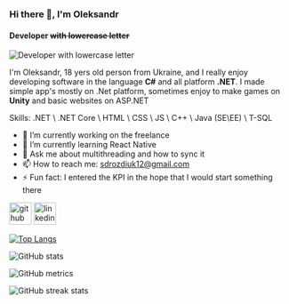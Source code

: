 ### Hi there 👋, I'm Oleksandr
#### Developer ~~with lowercase letter~~
![Developer ~~with lowercase letter~~](https://i.ibb.co/k0tChnj/BANner.jpg)

I'm Oleksandr, 18 yers old person from Ukraine, and I really enjoy developing software in the language **C#** and all platform **.NET**. I made simple app's mostly on .Net platform, sometimes enjoy to make games on **Unity** and basic websites on ASP.NET

Skills: .NET \ .NET Core \ HTML \ CSS \ JS \ C++ \ Java (SE\EE) \ T-SQL

- 🔭 I’m currently working on the freelance 
- 🌱 I’m currently learning React Native 
- 💬 Ask me about multithreading and how to sync it 
- 📫 How to reach me: sdrozdiuk12@gmail.com 
- ⚡ Fun fact: I entered the KPI in the hope that I would start something there  


[<img src='https://cdn.jsdelivr.net/npm/simple-icons@3.0.1/icons/github.svg' alt='github' height='40'>](https://github.com/FeltMe)  [<img src='https://cdn.jsdelivr.net/npm/simple-icons@3.0.1/icons/linkedin.svg' alt='linkedin' height='40'>](https://www.linkedin.com/in/https://www.linkedin.com/in/alexandr-drozdiuk-007a851b5//)  

[![Top Langs](https://github-readme-stats.vercel.app/api/top-langs/?username=FeltMe)](https://github.com/anuraghazra/github-readme-stats)

![GitHub stats](https://github-readme-stats.vercel.app/api?username=FeltMe&show_icons=true)  

![GitHub metrics](https://metrics.lecoq.io/FeltMe)  

![GitHub streak stats](https://github-readme-streak-stats.herokuapp.com/?user=FeltMe)  

